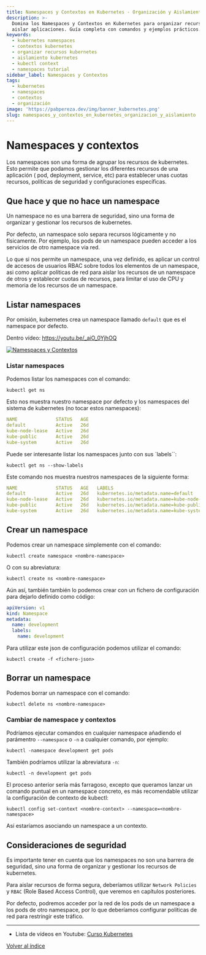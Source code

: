 ```yaml
---
title: Namespaces y Contextos en Kubernetes - Organización y Aislamiento
description: >-
  Domina los Namespaces y Contextos en Kubernetes para organizar recursos y
  aislar aplicaciones. Guía completa con comandos y ejemplos prácticos.
keywords:
  - kubernetes namespaces
  - contextos kubernetes
  - organizar recursos kubernetes
  - aislamiento kubernetes
  - kubectl context
  - namespaces tutorial
sidebar_label: Namespaces y Contextos
tags:
  - kubernetes
  - namespaces
  - contextos
  - organización
image: 'https://pabpereza.dev/img/banner_kubernetes.png'
slug: namespaces_y_contextos_en_kubernetes_organizacion_y_aislamiento
---
```



# Namespaces y contextos
Los namespaces son una forma de agrupar  los recursos de kubernetes. Esto permite que podamos gestionar los diferentes recursos de una aplicación ( pod, deployment, service, etc) para establecer unas cuotas recursos, políticas de seguridad y configuraciones específicas.

## Que hace y que no hace un namespace
Un namespace no es una barrera de seguridad, sino una forma de organizar y gestionar los recursos de kubernetes.

Por defecto, un namespace solo separa recursos lógicamente y no físicamente. Por ejemplo, los pods de un namespace pueden acceder a los servicios de otro namespace via red.

Lo que si nos permite un namespace, una vez definido, es aplicar un control de accesos de usuarios RBAC sobre todos los elementos de un namespace, asi como aplicar políticas de red para aislar los recursos de un namespace de otros y establecer cuotas de recursos, para limitar el uso de CPU y memoria de los recursos de un namespace.


## Listar namespaces
Por omisión, kubernetes crea un namespace llamado `default` que es el namespace por defecto. 

Dentro vídeo: https://youtu.be/_aiO_0YjhOQ 

[![Namespaces y Contextos](https://img.youtube.com/vi/_aiO_0YjhOQ/maxresdefault.jpg)](https://youtu.be/_aiO_0YjhOQ)

### Listar namespaces
Podemos listar los namespaces con el comando:
```shell
kubectl get ns
```

Esto nos muestra nuestro namespace por defecto y los namespaces del sistema de kubernetes (no tocar estos namespaces):
```yaml
NAME              STATUS   AGE
default           Active   26d
kube-node-lease   Active   26d
kube-public       Active   26d
kube-system       Active   26d
```

Puede ser interesante listar los namespaces junto con sus `labels``:
```shell
kubectl get ns --show-labels
```

Este comando nos muestra nuestros namespaces de la siguiente forma:
```yaml
NAME              STATUS   AGE   LABELS
default           Active   26d   kubernetes.io/metadata.name=default
kube-node-lease   Active   26d   kubernetes.io/metadata.name=kube-node-lease
kube-public       Active   26d   kubernetes.io/metadata.name=kube-public
kube-system       Active   26d   kubernetes.io/metadata.name=kube-system
```

## Crear un namespace
Podemos crear un namespace simplemente con el comando:
```shell
kubectl create namespace <nombre-namespace>
```

O con su abreviatura:
```shell
kubectl create ns <nombre-namespace>
```

Aún así, también también lo podemos crear con un fichero de configuración para dejarlo definido como código:
```yaml
apiVersion: v1
kind: Namespace
metadata:
  name: development
  labels:
    name: development
```

Para utilizar este json de configuración podemos utilizar el comando:
```shell
kubectl create -f <fichero-json>
```


## Borrar un namespace
Podemos borrar un namespace con el comando:
```shell
kubectl delete ns <nombre-namespace>
```



### Cambiar de namespace y contextos
Podríamos ejecutar comandos en cualquier namespace añadiendo el parámentro `--namespace` o `-n` a cualquier comando, por ejemplo:
```shell
kubectl -namespace development get pods 
```

También podríamos utilizar la abreviatura `-n`:
```shell
kubectl -n development get pods
```

El proceso anterior sería más farragoso, excepto que queramos lanzar un comando puntual en un namespace concreto, es más recomendable utilizar la configuración de contexto de kubectl:
```shell
kubectl config set-context <nombre-context> --namespace=<nombre-namespace>
```
Así estaríamos asociando un namespace a un contexto. 


## Consideraciones de seguridad
Es importante tener en cuenta que los namespaces no son una barrera de seguridad, sino una forma de organizar y gestionar los recursos de kubernetes.

Para aislar recursos de forma segura, deberíamos utilizar `Network Policies` y `RBAC` (Role Based Access Control), que veremos en capítulos posteriores.

Por defecto, podremos acceder por la red de los pods de un namespace a los pods de otro namespace, por lo que deberíamos configurar políticas de red para restringir este tráfico.


---
* Lista de vídeos en Youtube: [Curso Kubernetes](https://www.youtube.com/playlist?list=PLQhxXeq1oc2k9MFcKxqXy5GV4yy7wqSma)

[Volver al índice](README.md#índice)
